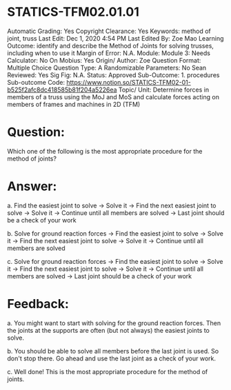 # STATICS-TFM02.01.01

Automatic Grading: Yes
Copyright Clearance: Yes
Keywords: method of joint, truss
Last Edit: Dec 1, 2020 4:54 PM
Last Edited By: Zoe Mao
Learning Outcome: identify and describe the Method of Joints for solving trusses, including when to use it
Margin of Error: N.A.
Module: Module 3:
Needs Calculator: No
On Mobius: Yes
Origin/ Author: Zoe
Question Format: Multiple Choice
Question Type: A
Randomizable Parameters: No
Sean Reviewed: Yes
Sig Fig: N.A.
Status: Approved
Sub-Outcome: 1. procedures
Sub-outcome Code: https://www.notion.so/STATICS-TFM02-01-b525f2afc8dc418585b81f204a5226ea
Topic/ Unit: Determine forces in members of a truss using the MoJ and MoS and calculate forces acting on members of frames and machines in 2D (TFM)

# Question:

Which one of the following is the most appropriate procedure for the method of joints?

# Answer:

a. Find the easiest joint to solve $\rightarrow$ Solve it $\rightarrow$ Find the next easiest joint to solve $\rightarrow$ Solve it $\rightarrow$ Continue until all members are solved $\rightarrow$ Last joint should be a check of your work

b. Solve for ground reaction forces $\rightarrow$ Find the easiest joint to solve $\rightarrow$ Solve it $\rightarrow$ Find the next easiest joint to solve $\rightarrow$ Solve it $\rightarrow$ Continue until all members are solved 

c. Solve for ground reaction forces $\rightarrow$ Find the easiest joint to solve $\rightarrow$ Solve it $\rightarrow$ Find the next easiest joint to solve $\rightarrow$ Solve it $\rightarrow$ Continue until all members are solved $\rightarrow$ Last joint should be a check of your work

# Feedback:

a. You might want to start with solving for the ground reaction forces. Then the joints at the supports are often (but not always) the easiest joints to solve. 

b. You should be able to solve all members before the last joint is used. So don't stop there. Go ahead and use the last joint as a check of your work.

c. Well done! This is the most appropriate procedure for the method of joints.